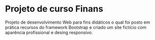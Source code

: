 # Projeto de curso Finans
Projeto de desenvolvimento Web para fins didáticos o qual foi posto em prática recursos do framework 
Bootstrap e criado um site fictício com aparência profissional e desing responsivo.